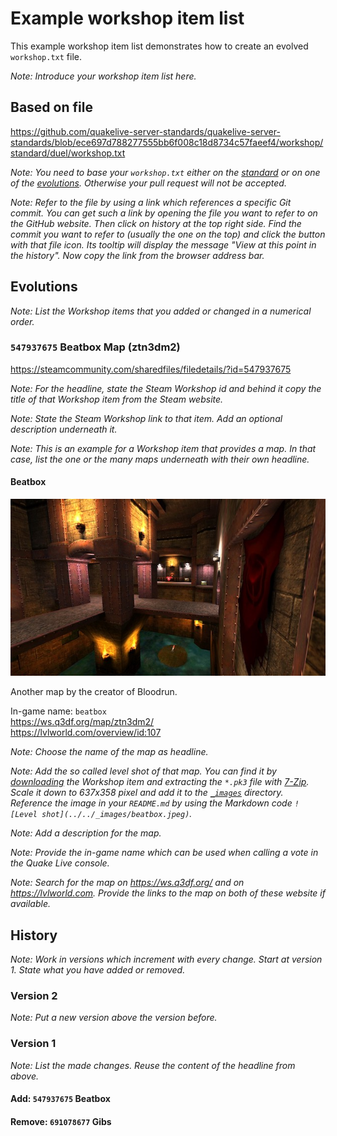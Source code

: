 # Example workshop item list

This example workshop item list demonstrates how to create an evolved `workshop.txt` file.

*Note: Introduce your workshop item list here.*

## Based on file

https://github.com/quakelive-server-standards/quakelive-server-standards/blob/ece697d788277555bb6f008c18d8734c57faeef4/workshop/standard/duel/workshop.txt

*Note: You need to base your `workshop.txt` either on the [standard](https://github.com/quakelive-server-standards/quakelive-server-standards/tree/master/workshop/standard) or on one of the [evolutions](https://github.com/quakelive-server-standards/quakelive-server-standards/tree/master/workshop/evolved). Otherwise your pull request will not be accepted.*

*Note: Refer to the file by using a link which references a specific Git commit. You can get such a link by opening the file you want to refer to on the GitHub website. Then click on history at the top right side. Find the commit you want to refer to (usually the one on the top) and click the button with that file icon. Its tooltip will display the message "View at this point in the history". Now copy the link from the browser address bar.*

## Evolutions

*Note: List the Workshop items that you added or changed in a numerical order.*

### `547937675` Beatbox Map (ztn3dm2)

https://steamcommunity.com/sharedfiles/filedetails/?id=547937675  

*Note: For the headline, state the Steam Workshop id and behind it copy the title of that Workshop item from the Steam website.*

*Note: State the Steam Workshop link to that item. Add an optional description underneath it.*

*Note: This is an example for a Workshop item that provides a map. In that case, list the one or the many maps underneath with their own headline.*

#### Beatbox

![Level shot](../../_images/beatbox.jpg)

Another map by the creator of Bloodrun.

In-game name: `beatbox`  
https://ws.q3df.org/map/ztn3dm2/  
https://lvlworld.com/overview/id:107  

*Note: Choose the name of the map as headline.*

*Note: Add the so called level shot of that map. You can find it by [downloading](https://github.com/quakelive-server-standards/quakelive-server-standards/tree/master/workshop#download-a-workshop-item) the Workshop item and extracting the `*.pk3` file with [7-Zip](https://www.7-zip.org). Scale it down to 637x358 pixel and add it to the [`_images`](https://github.com/quakelive-server-standards/quakelive-server-standards/tree/master/workshop/_images) directory. Reference the image in your `README.md` by using the Markdown code `![Level shot](../../_images/beatbox.jpeg)`.*

*Note: Add a description for the map.*

*Note: Provide the in-game name which can be used when calling a vote in the Quake Live console.*

*Note: Search for the map on https://ws.q3df.org/ and on https://lvlworld.com. Provide the links to the map on both of these website if available.*

## History

*Note: Work in versions which increment with every change. Start at version 1. State what you have added or removed.*

### Version 2

*Note: Put a new version above the version before.*

### Version 1

*Note: List the made changes. Reuse the content of the headline from above.*

#### **Add:** `547937675` Beatbox
#### **Remove:** `691078677` Gibs
